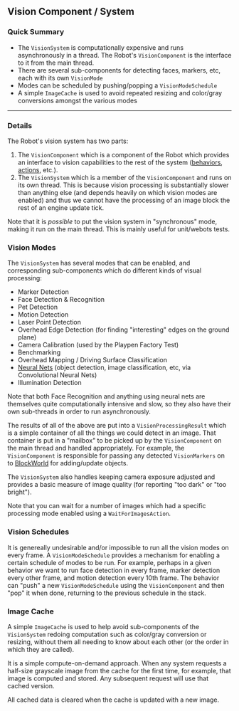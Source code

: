 ## Vision Component / System

### Quick Summary

* The `VisionSystem` is computationally expensive and runs asynchronously in a thread. The Robot's `VisionComponent` is the interface to it from the main thread.
* There are several sub-components for detecting faces, markers, etc, each with its own `VisionMode`
* Modes can be scheduled by pushing/popping a `VisionModeSchedule`
* A simple `ImageCache` is used to avoid repeated resizing and color/gray conversions amongst the various modes


---

### Details

The Robot's vision system has two parts: 

 1. The `VisionComponent` which is a component of the Robot which provides an interface to vision capabilities to the rest of the system ([behaviors](behaviors.md), [actions](actions.md), etc.).
 2. The `VisionSystem` which is a member of the `VisionComponent` and runs on its own thread. This is because vision processing is substantially slower than anything else (and depends heavily on which vision modes are enabled) and thus we cannot have the processing of an image block the rest of an engine update tick.

Note that it is _possible_ to put the vision system in "synchronous" mode, making it run on the main thread. This is mainly useful for unit/webots tests. 

### Vision Modes

The `VisionSystem` has several modes that can be enabled, and corresponding sub-components which do different kinds of visual processing:

* Marker Detection
* Face Detection & Recognition 
* Pet Detection
* Motion Detection
* Laser Point Detection
* Overhead Edge Detection (for finding "interesting" edges on the ground plane)
* Camera Calibration (used by the Playpen Factory Test)
* Benchmarking
* Overhead Mapping / Driving Surface Classification
* [Neural Nets](neuralNets.md) (object detection, image classification, etc, via Convolutional Neural Nets)
* Illumination Detection

Note that both Face Recognition and anything using neural nets are themselves quite computationally intensive and slow, so they also have their own sub-threads in order to run asynchronously.

The results of all of the above are put into a `VisionProcessingResult` which is a simple container of all the things we could detect in an image. That container is put in a "mailbox" to be picked up by the `VisionComponent` on the main thread and handled appropriately. For example, the `VisionComponent` is responsible for passing any detected `VisionMarkers` on to [BlockWorld](blockWorld.md) for adding/update objects.

The `VisionSystem` also handles keeping camera exposure adjusted and provides a basic measure of image quality (for reporting "too dark" or "too bright").

Note that you can wait for a number of images which had a specific processing mode enabled using a `WaitForImagesAction`.


### Vision Schedules

It is genereally undesirable and/or impossible to run all the vision modes on every frame. A `VisionModeSchedule` provides a mechanism for enabling a certain schedule of modes to be run. For example, perhaps in a given behavior we want to run face detection in every frame, marker detection every other frame, and motion detection every 10th frame. The behavior can "push" a new `VisionModeSchedule` using the `VisionComponent` and then "pop" it when done, returning to the previous schedule in the stack.

### Image Cache

A simple `ImageCache` is used to help avoid sub-components of the `VisionSystem` redoing computation such as color/gray conversion or resizing, without them all needing to know about each other (or the order in which they are called). 

It is a simple compute-on-demand approach. When any system requests a half-size grayscale image from the cache for the first time, for example, that image is computed and stored. Any subsequent request will use that cached version. 

All cached data is cleared when the cache is updated with a new image.

